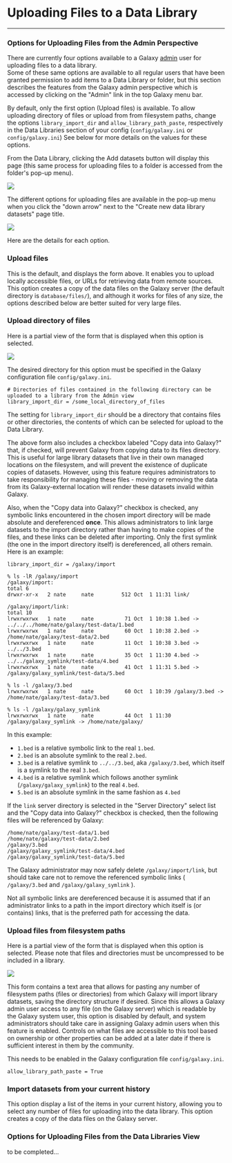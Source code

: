 # Uploading Files to a Data Library
----

### Options for Uploading Files from the Admin Perspective

There are currently four options available to a Galaxy [admin](/Admin/Interface) user for uploading files to a data library.  
Some of these same options are available to all regular users that have been granted permission to add items to a Data Library or folder, 
but this section describes the features from the Galaxy admin perspective which is accessed by clicking on the "Admin" link in the top 
Galaxy menu bar.

By default, only the first option (Upload files) is available. To allow uploading directory of files or upload from from filesystem paths, change the options `library_import_dir` and `allow_library_path_paste`, respectively in the Data Libraries section of your config (`config/galaxy.ini` or `config/galaxy.ini`) See below for more details on the values for these options.

From the Data Library, clicking the Add datasets button will display this page (this same process for uploading files to a folder is
accessed from the folder's pop-up menu).

![](/DataLibraries/upload_form.png)

The different options for uploading files are available in the pop-up menu when you click the "down arrow" next to the 
"Create new data library datasets" page title.

![](/DataLibraries/upload_options.png)

Here are the details for each option.

### Upload files

This is the default, and displays the form above.  It enables you to upload locally accessible files, or URLs for retrieving data 
from remote sources.  This option creates a copy of the data files on the Galaxy server (the default directory is `database/files/`), 
and although it works for files of any size, the options described below are better suited for very large files.

### Upload directory of files

Here is a partial view of the form that is displayed when this option is selected.

![](/DataLibraries/upload_directory.png)

The desired directory for this option must be specified in the Galaxy configuration file `config/galaxy.ini`.

```
# Directories of files contained in the following directory can be uploaded to a library from the Admin view
library_import_dir = /some_local_directory_of_files
```


The setting for `library_import_dir` should be a directory that contains files or other directories, the contents of which can be 
selected for upload to the Data Library.

The above form also includes a checkbox labeled "Copy data into Galaxy?" that, if checked, will prevent Galaxy from copying data 
to its files directory.  This is useful for large library datasets that live in their own managed locations on the filesystem, and will 
prevent the existence of duplicate copies of datasets.  However, using this feature requires administrators to take responsibility for 
managing these files - moving or removing the data from its Galaxy-external location will render these datasets invalid within Galaxy.

Also, when the "Copy data into Galaxy?" checkbox is checked, any symbolic links encountered in the chosen import directory will be 
made absolute and dereferenced **once**.  This allows administrators to link large datasets to the import directory rather than having 
to make copies of the files, and these links can be deleted after importing.  Only the first symlink (the one in the import directory 
itself) is dereferenced, all others remain.  Here is an example:

```
library_import_dir = /galaxy/import

% ls -lR /galaxy/import
/galaxy/import:
total 6
drwxr-xr-x   2 nate     nate         512 Oct  1 11:31 link/

/galaxy/import/link:
total 10
lrwxrwxrwx   1 nate     nate          71 Oct  1 10:38 1.bed -> ../../../home/nate/galaxy/test-data/1.bed
lrwxrwxrwx   1 nate     nate          60 Oct  1 10:38 2.bed -> /home/nate/galaxy/test-data/2.bed
lrwxrwxrwx   1 nate     nate          11 Oct  1 10:38 3.bed -> ../../3.bed
lrwxrwxrwx   1 nate     nate          35 Oct  1 11:30 4.bed -> ../../galaxy_symlink/test-data/4.bed
lrwxrwxrwx   1 nate     nate          41 Oct  1 11:31 5.bed -> /galaxy/galaxy_symlink/test-data/5.bed

% ls -l /galaxy/3.bed
lrwxrwxrwx   1 nate     nate          60 Oct  1 10:39 /galaxy/3.bed -> /home/nate/galaxy/test-data/3.bed

% ls -l /galaxy/galaxy_symlink
lrwxrwxrwx   1 nate     nate          44 Oct  1 11:30 /galaxy/galaxy_symlink -> /home/nate/galaxy/
```


In this example:

* `1.bed` is a relative symbolic link to the real `1.bed`.
* `2.bed` is an absolute symlink to the real `2.bed`.
* `3.bed` is a relative symlink to `../../3.bed`, aka `/galaxy/3.bed`, which itself is a symlink to the real `3.bed`.
* `4.bed` is a relative symlink which follows another symlink (`/galaxy/galaxy_symlink`) to the real `4.bed`.
* `5.bed` is an absolute symlink in the same fashion as `4.bed`

If the `link` server directory is selected in the "Server Directory" select list and the "Copy data into Galaxy?" 
checkbox is checked, then the following files will be referenced by Galaxy:

```
/home/nate/galaxy/test-data/1.bed
/home/nate/galaxy/test-data/2.bed
/galaxy/3.bed
/galaxy/galaxy_symlink/test-data/4.bed
/galaxy/galaxy_symlink/test-data/5.bed
```


The Galaxy administrator may now safely delete `/galaxy/import/link`, but should take care not to remove the referenced 
symbolic links ( `/galaxy/3.bed` and `/galaxy/galaxy_symlink` ).

Not all symbolic links are dereferenced because it is assumed that if an administrator links to a path in the import 
directory which itself is (or contains) links, that is the preferred path for accessing the data.

### Upload files from filesystem paths

Here is a partial view of the form that is displayed when this option is selected. Please note that files and directories must be uncompressed to be included in a library.

![](/DataLibraries/upload_filesystem_paths.png)

This form contains a text area that allows for pasting any number of filesystem paths (files or directories) from which 
Galaxy will import library datasets, saving the directory structure if desired.  Since this allows a Galaxy admin user access to any file (on the Galaxy server) which is readable by the Galaxy system user, this option is disabled by default, and system administrators should take care in assigning Galaxy admin users when this feature is enabled.  Controls on what files are accessible to this tool based on ownership or other properties can be added at a later date if there is sufficient interest in them by the community.

This needs to be enabled in the Galaxy configuration file `config/galaxy.ini`.

```
allow_library_path_paste = True
```


### Import datasets from your current history

This option display a list of the items in your current history, allowing you to select any number of files for uploading into
the data library.  This option creates a copy of the data files on the Galaxy server.


### Options for Uploading Files from the Data Libraries View

to be completed...
